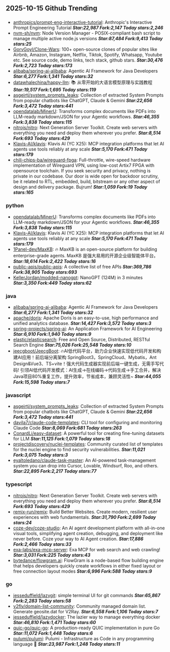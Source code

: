 ## 2025-10-15 Github Trending

### 
* [anthropics/prompt-eng-interactive-tutorial](https://github.com/anthropics/prompt-eng-interactive-tutorial): Anthropic's Interactive Prompt Engineering Tutorial ***Star:22,987 Fork:2,147 Today stars:2,246***
* [nvm-sh/nvm](https://github.com/nvm-sh/nvm): Node Version Manager - POSIX-compliant bash script to manage multiple active node.js versions ***Star:87,484 Fork:9,413 Today stars:25***
* [GorvGoyl/Clone-Wars](https://github.com/GorvGoyl/Clone-Wars): 100+ open-source clones of popular sites like Airbnb, Amazon, Instagram, Netflix, Tiktok, Spotify, Whatsapp, Youtube etc. See source code, demo links, tech stack, github stars. ***Star:30,476 Fork:2,723 Today stars:173***
* [alibaba/spring-ai-alibaba](https://github.com/alibaba/spring-ai-alibaba): Agentic AI Framework for Java Developers ***Star:6,277 Fork:1,341 Today stars:32***
* [datawhalechina/happy-llm](https://github.com/datawhalechina/happy-llm): 📚 从零开始的大语言模型原理与实践教程 ***Star:19,517 Fork:1,695 Today stars:119***
* [asgeirtj/system_prompts_leaks](https://github.com/asgeirtj/system_prompts_leaks): Collection of extracted System Prompts from popular chatbots like ChatGPT, Claude & Gemini ***Star:22,656 Fork:3,472 Today stars:441***
* [opendatalab/MinerU](https://github.com/opendatalab/MinerU): Transforms complex documents like PDFs into LLM-ready markdown/JSON for your Agentic workflows. ***Star:46,355 Fork:3,838 Today stars:115***
* [nitrojs/nitro](https://github.com/nitrojs/nitro): Next Generation Server Toolkit. Create web servers with everything you need and deploy them wherever you prefer. ***Star:8,514 Fork:693 Today stars:429***
* [Klavis-AI/klavis](https://github.com/Klavis-AI/klavis): Klavis AI (YC X25): MCP integration platforms that let AI agents use tools reliably at any scale ***Star:5,170 Fork:471 Today stars:179***
* [chili-chips-ba/wireguard-fpga](https://github.com/chili-chips-ba/wireguard-fpga): Full-throttle, wire-speed hardware implementation of Wireguard VPN, using low-cost Artix7 FPGA with opensource toolchain. If you seek security and privacy, nothing is private in our codebase. Our door is wide open for backdoor scrutiny, be it related to RTL, embedded, build, bitstream or any other aspect of design and delivery package. Bujrum! ***Star:1,059 Fork:19 Today stars:165***

### python
* [opendatalab/MinerU](https://github.com/opendatalab/MinerU): Transforms complex documents like PDFs into LLM-ready markdown/JSON for your Agentic workflows. ***Star:46,355 Fork:3,838 Today stars:115***
* [Klavis-AI/klavis](https://github.com/Klavis-AI/klavis): Klavis AI (YC X25): MCP integration platforms that let AI agents use tools reliably at any scale ***Star:5,170 Fork:471 Today stars:179***
* [1Panel-dev/MaxKB](https://github.com/1Panel-dev/MaxKB): 🔥 MaxKB is an open-source platform for building enterprise-grade agents. MaxKB 是强大易用的开源企业级智能体平台。 ***Star:18,614 Fork:2,422 Today stars:16***
* [public-apis/public-apis](https://github.com/public-apis/public-apis): A collective list of free APIs ***Star:369,786 Fork:38,905 Today stars:693***
* [KellerJordan/modded-nanogpt](https://github.com/KellerJordan/modded-nanogpt): NanoGPT (124M) in 3 minutes ***Star:3,350 Fork:449 Today stars:62***

### java
* [alibaba/spring-ai-alibaba](https://github.com/alibaba/spring-ai-alibaba): Agentic AI Framework for Java Developers ***Star:6,277 Fork:1,341 Today stars:32***
* [apache/doris](https://github.com/apache/doris): Apache Doris is an easy-to-use, high performance and unified analytics database. ***Star:14,427 Fork:3,572 Today stars:3***
* [spring-projects/spring-ai](https://github.com/spring-projects/spring-ai): An Application Framework for AI Engineering ***Star:6,910 Fork:1,940 Today stars:9***
* [elastic/elasticsearch](https://github.com/elastic/elasticsearch): Free and Open Source, Distributed, RESTful Search Engine ***Star:75,026 Fork:25,548 Today stars:10***
* [jeecgboot/JeecgBoot](https://github.com/jeecgboot/JeecgBoot): 🔥AI低代码平台，助力企业快速实现低代码开发和构建AI应用！前后端分离架构 SpringBoot3，SpringCloud、Mybatis，Ant Design&Vue3、TS+vite！强大代码生成器实现前后端一键生成，无需手写代码! 引领AI低代码开发模式：AI生成→在线编码→代码生成→手工合并，解决Java项目80%重复工作，提升效率，节省成本，兼顾灵活性~ ***Star:44,055 Fork:15,598 Today stars:7***

### javascript
* [asgeirtj/system_prompts_leaks](https://github.com/asgeirtj/system_prompts_leaks): Collection of extracted System Prompts from popular chatbots like ChatGPT, Claude & Gemini ***Star:22,656 Fork:3,472 Today stars:441***
* [davila7/claude-code-templates](https://github.com/davila7/claude-code-templates): CLI tool for configuring and monitoring Claude Code ***Star:8,069 Fork:681 Today stars:263***
* [ConardLi/easy-dataset](https://github.com/ConardLi/easy-dataset): A powerful tool for creating fine-tuning datasets for LLM ***Star:11,125 Fork:1,079 Today stars:18***
* [projectdiscovery/nuclei-templates](https://github.com/projectdiscovery/nuclei-templates): Community curated list of templates for the nuclei engine to find security vulnerabilities. ***Star:11,021 Fork:3,075 Today stars:3***
* [eyaltoledano/claude-task-master](https://github.com/eyaltoledano/claude-task-master): An AI-powered task-management system you can drop into Cursor, Lovable, Windsurf, Roo, and others. ***Star:22,895 Fork:2,217 Today stars:77***

### typescript
* [nitrojs/nitro](https://github.com/nitrojs/nitro): Next Generation Server Toolkit. Create web servers with everything you need and deploy them wherever you prefer. ***Star:8,514 Fork:693 Today stars:429***
* [remix-run/remix](https://github.com/remix-run/remix): Build Better Websites. Create modern, resilient user experiences with web fundamentals. ***Star:31,790 Fork:2,699 Today stars:24***
* [coze-dev/coze-studio](https://github.com/coze-dev/coze-studio): An AI agent development platform with all-in-one visual tools, simplifying agent creation, debugging, and deployment like never before. Coze your way to AI Agent creation. ***Star:17,886 Fork:2,466 Today stars:33***
* [exa-labs/exa-mcp-server](https://github.com/exa-labs/exa-mcp-server): Exa MCP for web search and web crawling! ***Star:3,031 Fork:225 Today stars:43***
* [bytedance/flowgram.ai](https://github.com/bytedance/flowgram.ai): FlowGram is a node-based flow building engine that helps developers quickly create workflows in either fixed layout or free connection layout modes ***Star:6,996 Fork:588 Today stars:9***

### go
* [jesseduffield/lazygit](https://github.com/jesseduffield/lazygit): simple terminal UI for git commands ***Star:65,867 Fork:2,283 Today stars:58***
* [v2fly/domain-list-community](https://github.com/v2fly/domain-list-community): Community managed domain list. Generate geosite.dat for V2Ray. ***Star:6,558 Fork:1,106 Today stars:7***
* [jesseduffield/lazydocker](https://github.com/jesseduffield/lazydocker): The lazier way to manage everything docker ***Star:46,810 Fork:1,471 Today stars:60***
* [quic-go/quic-go](https://github.com/quic-go/quic-go): A production-ready QUIC implementation in pure Go ***Star:11,072 Fork:1,448 Today stars:6***
* [pulumi/pulumi](https://github.com/pulumi/pulumi): Pulumi - Infrastructure as Code in any programming language 🚀 ***Star:23,987 Fork:1,248 Today stars:11***
